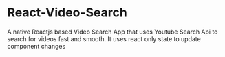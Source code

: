 # React-Video-Search
A native Reactjs based Video Search App that uses Youtube Search Api to search for videos fast and smooth. It uses react only state to update component changes
